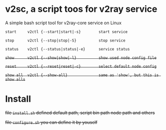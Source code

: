 # v2sc, a script toos for v2ray service

A simple bash script tool for v2ray-core service on Linux

`start     v2ctl {--start|start|-s}        start service`

`stop      v2ctl {--stop|stop|-S}          stop service`

`status    v2ctl {--status|status|-e}      service status`

<del>`show      v2ctl {--show|show|-l}          show used node config file`</del>

<del>`reset     v2ctl {--reset|reset|-c}        select default node config`</del>

<del>`show all  v2ctl {--show-all}              same as 'show', but this is show alls`</del>

# Install

<del>file `install.sh` defined default path, script bin path node path and others</del>

<del>file `configure.sh` you can define it by youself</del>

<!-- Example like:
```
~$ /.configure.sh --bin_dir=.local/bin \
                  --node_dir=/home/who/.config/node \
                  --logs_dir=/home/who/config/logs \
                  --cache_dir=/home/who/.cache
```
 -->
